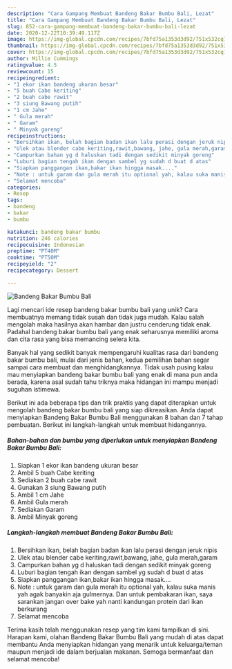```yaml
---
description: "Cara Gampang Membuat Bandeng Bakar Bumbu Bali, Lezat"
title: "Cara Gampang Membuat Bandeng Bakar Bumbu Bali, Lezat"
slug: 852-cara-gampang-membuat-bandeng-bakar-bumbu-bali-lezat
date: 2020-12-22T10:39:49.117Z
image: https://img-global.cpcdn.com/recipes/7bfd75a1353d3d92/751x532cq70/bandeng-bakar-bumbu-bali-foto-resep-utama.jpg
thumbnail: https://img-global.cpcdn.com/recipes/7bfd75a1353d3d92/751x532cq70/bandeng-bakar-bumbu-bali-foto-resep-utama.jpg
cover: https://img-global.cpcdn.com/recipes/7bfd75a1353d3d92/751x532cq70/bandeng-bakar-bumbu-bali-foto-resep-utama.jpg
author: Millie Cummings
ratingvalue: 4.5
reviewcount: 15
recipeingredient:
- "1 ekor ikan bandeng ukuran besar"
- "5 buah Cabe keriting"
- "2 buah cabe rawit"
- "3 siung Bawang putih"
- "1 cm Jahe"
- " Gula merah"
- " Garam"
- " Minyak goreng"
recipeinstructions:
- "Bersihkan ikan, belah bagian badan ikan lalu perasi dengan jeruk nipis"
- "Ulek atau blender cabe keriting,rawit,bawang, jahe, gula merah,garam"
- "Campurkan bahan yg d haluskan tadi dengan sedikit minyak goreng"
- "Luburi bagian tengah ikan dengan sambel yg sudah d buat d atas"
- "Siapkan panggangan ikan,bakar ikan hingga masak...."
- "Note : untuk garam dan gula merah itu optional yah, kalau suka manis yah agak banyakin aja gulmernya. Dan untuk pembakaran ikan, saya sarankan jangan over bake yah nanti kandungan protein dari ikan berkurang"
- "Selamat mencoba"
categories:
- Resep
tags:
- bandeng
- bakar
- bumbu

katakunci: bandeng bakar bumbu 
nutrition: 246 calories
recipecuisine: Indonesian
preptime: "PT40M"
cooktime: "PT50M"
recipeyield: "2"
recipecategory: Dessert

---
```



![Bandeng Bakar Bumbu Bali](https://img-global.cpcdn.com/recipes/7bfd75a1353d3d92/751x532cq70/bandeng-bakar-bumbu-bali-foto-resep-utama.jpg)

Lagi mencari ide resep bandeng bakar bumbu bali yang unik? Cara membuatnya memang tidak susah dan tidak juga mudah. Kalau salah mengolah maka hasilnya akan hambar dan justru cenderung tidak enak. Padahal bandeng bakar bumbu bali yang enak seharusnya memiliki aroma dan cita rasa yang bisa memancing selera kita.



Banyak hal yang sedikit banyak mempengaruhi kualitas rasa dari bandeng bakar bumbu bali, mulai dari jenis bahan, kedua pemilihan bahan segar sampai cara membuat dan menghidangkannya. Tidak usah pusing kalau mau menyiapkan bandeng bakar bumbu bali yang enak di mana pun anda berada, karena asal sudah tahu triknya maka hidangan ini mampu menjadi suguhan istimewa.


Berikut ini ada beberapa tips dan trik praktis yang dapat diterapkan untuk mengolah bandeng bakar bumbu bali yang siap dikreasikan. Anda dapat menyiapkan Bandeng Bakar Bumbu Bali menggunakan 8 bahan dan 7 tahap pembuatan. Berikut ini langkah-langkah untuk membuat hidangannya.

<!--inarticleads1-->

##### Bahan-bahan dan bumbu yang diperlukan untuk menyiapkan Bandeng Bakar Bumbu Bali:

1. Siapkan 1 ekor ikan bandeng ukuran besar
1. Ambil 5 buah Cabe keriting
1. Sediakan 2 buah cabe rawit
1. Gunakan 3 siung Bawang putih
1. Ambil 1 cm Jahe
1. Ambil  Gula merah
1. Sediakan  Garam
1. Ambil  Minyak goreng




<!--inarticleads2-->

##### Langkah-langkah membuat Bandeng Bakar Bumbu Bali:

1. Bersihkan ikan, belah bagian badan ikan lalu perasi dengan jeruk nipis
1. Ulek atau blender cabe keriting,rawit,bawang, jahe, gula merah,garam
1. Campurkan bahan yg d haluskan tadi dengan sedikit minyak goreng
1. Luburi bagian tengah ikan dengan sambel yg sudah d buat d atas
1. Siapkan panggangan ikan,bakar ikan hingga masak....
1. Note : untuk garam dan gula merah itu optional yah, kalau suka manis yah agak banyakin aja gulmernya. Dan untuk pembakaran ikan, saya sarankan jangan over bake yah nanti kandungan protein dari ikan berkurang
1. Selamat mencoba




Terima kasih telah menggunakan resep yang tim kami tampilkan di sini. Harapan kami, olahan Bandeng Bakar Bumbu Bali yang mudah di atas dapat membantu Anda menyiapkan hidangan yang menarik untuk keluarga/teman maupun menjadi ide dalam berjualan makanan. Semoga bermanfaat dan selamat mencoba!
